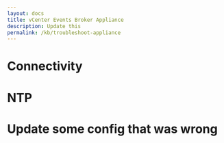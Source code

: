 ```yaml
---
layout: docs
title: vCenter Events Broker Appliance
description: Update this
permalink: /kb/troubleshoot-appliance
---
```


# Connectivity

# NTP

# Update some config that was wrong